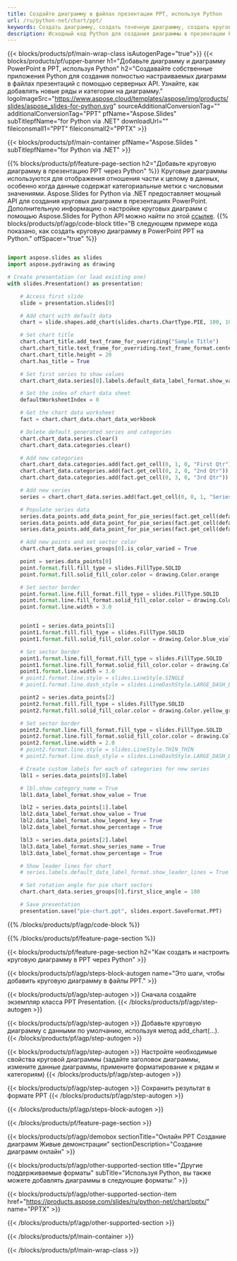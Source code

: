 ```yaml
---
title: Создайте диаграмму в файлах презентации PPT, используя Python
url: /ru/python-net/chart/ppt/
keywords: Создать диаграмму, создать точечную диаграмму, создать круговую диаграмму, создать древовидную диаграмму, создать биржевую диаграмму, создать диаграмму с прямоугольниками и усами, создать гистограмму, создать воронкообразную диаграмму, диаграмму солнечных лучей, многокатегориальную диаграмму, презентацию PowerPoint, Python
description: Исходный код Python для создания диаграммы в презентации PPT.
---
```


{{< blocks/products/pf/main-wrap-class isAutogenPage="true">}}
{{< blocks/products/pf/upper-banner h1="Добавьте диаграмму и диаграмму PowerPoint в PPT, используя Python" h2="Создавайте собственные приложения Python для создания полностью настраиваемых диаграмм в файлах презентаций с помощью серверных API. Узнайте, как добавлять новые ряды и категории на диаграмму." logoImageSrc="https://www.aspose.cloud/templates/aspose/img/products/slides/aspose_slides-for-python.svg" sourceAdditionalConversionTag="" additionalConversionTag="PPT" pfName="Aspose.Slides" subTitlepfName="for Python via .NET" downloadUrl="" fileiconsmall1="PPT" fileiconsmall2="PPTX" >}}

{{< blocks/products/pf/main-container pfName="Aspose.Slides " subTitlepfName="for Python via .NET" >}}

{{% blocks/products/pf/feature-page-section  h2="Добавьте круговую диаграмму в презентацию PPT через Python" %}}
Круговые диаграммы используются для отображения отношения части к целому в данных, особенно когда данные содержат категориальные метки с числовыми значениями. Aspose.Slides for Python via .NET предоставляет мощный API для создания круговых диаграмм в презентациях PowerPoint. Дополнительную информацию о настройке круговых диаграмм с помощью Aspose.Slides for Python API можно найти по этой [ссылке](https://docs.aspose.com/slides/python-net/pie-chart/).
{{% blocks/products/pf/agp/code-block title="В следующем примере кода показано, как создать круговую диаграмму в PowerPoint PPT на Python." offSpacer="true" %}}

```py

import aspose.slides as slides
import aspose.pydrawing as drawing

# Create presentation (or load existing one) 
with slides.Presentation() as presentation:

    # Access first slide
    slide = presentation.slides[0]

    # Add chart with default data
    chart = slide.shapes.add_chart(slides.charts.ChartType.PIE, 100, 100, 400, 400)

    # Set chart title
    chart.chart_title.add_text_frame_for_overriding("Sample Title")
    chart.chart_title.text_frame_for_overriding.text_frame_format.center_text = slides.NullableBool(True)
    chart.chart_title.height = 20
    chart.has_title = True

    # Set first series to show values
    chart.chart_data.series[0].labels.default_data_label_format.show_value = True

    # Set the index of chart data sheet
    defaultWorksheetIndex = 0

    # Get the chart data worksheet
    fact = chart.chart_data.chart_data_workbook

    # Delete default generated series and categories
    chart.chart_data.series.clear()
    chart.chart_data.categories.clear()

    # Add new categories
    chart.chart_data.categories.add(fact.get_cell(0, 1, 0, "First Qtr"))
    chart.chart_data.categories.add(fact.get_cell(0, 2, 0, "2nd Qtr"))
    chart.chart_data.categories.add(fact.get_cell(0, 3, 0, "3rd Qtr"))

    # Add new series
    series = chart.chart_data.series.add(fact.get_cell(0, 0, 1, "Series 1"), chart.type)

    # Populate series data
    series.data_points.add_data_point_for_pie_series(fact.get_cell(defaultWorksheetIndex, 1, 1, 20))
    series.data_points.add_data_point_for_pie_series(fact.get_cell(defaultWorksheetIndex, 2, 1, 50))
    series.data_points.add_data_point_for_pie_series(fact.get_cell(defaultWorksheetIndex, 3, 1, 30))

    # Add new points and set sector color
    chart.chart_data.series_groups[0].is_color_varied = True

    point = series.data_points[0]
    point.format.fill.fill_type = slides.FillType.SOLID
    point.format.fill.solid_fill_color.color = drawing.Color.orange

    # Set sector border
    point.format.line.fill_format.fill_type = slides.FillType.SOLID
    point.format.line.fill_format.solid_fill_color.color = drawing.Color.gray
    point.format.line.width = 3.0


    point1 = series.data_points[1]
    point1.format.fill.fill_type = slides.FillType.SOLID
    point1.format.fill.solid_fill_color.color = drawing.Color.blue_violet

    # Set sector border
    point1.format.line.fill_format.fill_type = slides.FillType.SOLID
    point1.format.line.fill_format.solid_fill_color.color = drawing.Color.blue
    point1.format.line.width = 3.0
    # point1.format.line.style = slides.LineStyle.SINGLE
    # point1.format.line.dash_style = slides.LineDashStyle.LARGE_DASH_DOT

    point2 = series.data_points[2]
    point2.format.fill.fill_type = slides.FillType.SOLID
    point2.format.fill.solid_fill_color.color = drawing.Color.yellow_green

    # Set sector border
    point2.format.line.fill_format.fill_type = slides.FillType.SOLID
    point2.format.line.fill_format.solid_fill_color.color = drawing.Color.red
    point2.format.line.width = 2.0
    # point2.format.line.style = slides.LineStyle.THIN_THIN
    # point2.format.line.dash_style = slides.LineDashStyle.LARGE_DASH_DOT_DOT

    # Create custom labels for each of categories for new series
    lbl1 = series.data_points[0].label

    # lbl.show_category_name = True
    lbl1.data_label_format.show_value = True

    lbl2 = series.data_points[1].label
    lbl2.data_label_format.show_value = True
    lbl2.data_label_format.show_legend_key = True
    lbl2.data_label_format.show_percentage = True

    lbl3 = series.data_points[2].label
    lbl3.data_label_format.show_series_name = True
    lbl3.data_label_format.show_percentage = True

    # Show leader lines for chart
    # series.labels.default_data_label_format.show_leader_lines = True

    # Set rotation angle for pie chart sectors
    chart.chart_data.series_groups[0].first_slice_angle = 180

    # Save presentation
    presentation.save("pie-chart.ppt", slides.export.SaveFormat.PPT)

```

{{% /blocks/products/pf/agp/code-block %}}

{{% /blocks/products/pf/feature-page-section %}}

{{< blocks/products/pf/feature-page-section  h2="Как создать и настроить круговую диаграмму в PPT через Python" >}}

{{< blocks/products/pf/agp/steps-block-autogen name="Это шаги, чтобы добавить круговую диаграмму в файлы PPT." >}}

{{< blocks/products/pf/agp/step-autogen >}}
Сначала создайте экземпляр класса PPT Presentation.
{{< /blocks/products/pf/agp/step-autogen >}}

{{< blocks/products/pf/agp/step-autogen >}}
Добавьте круговую диаграмму с данными по умолчанию, используя метод add_chart(...).
{{< /blocks/products/pf/agp/step-autogen >}}

{{< blocks/products/pf/agp/step-autogen >}}
Настройте необходимые свойства круговой диаграммы (задайте заголовок диаграммы, измените данные диаграммы, примените форматирование к рядам и категориям)
{{< /blocks/products/pf/agp/step-autogen >}}

{{< blocks/products/pf/agp/step-autogen >}}
Сохранить результат в формате PPT
{{< /blocks/products/pf/agp/step-autogen >}}

{{< /blocks/products/pf/agp/steps-block-autogen >}}

{{< /blocks/products/pf/feature-page-section >}}

{{< blocks/products/pf/agp/demobox sectionTitle="Онлайн PPT Создание диаграмм Живые демонстрации" sectionDescription="Создание диаграмм онлайн" >}}

{{< blocks/products/pf/agp/other-supported-section title="Другие поддерживаемые форматы" subTitle="Используя Python, вы также можете добавлять диаграммы в следующие форматы:" >}}

{{< blocks/products/pf/agp/other-supported-section-item href="https://products.aspose.com/slides/ru/python-net/chart/pptx/" name="PPTX" >}}


{{< /blocks/products/pf/agp/other-supported-section >}}

{{< /blocks/products/pf/main-container >}}
    
{{< /blocks/products/pf/main-wrap-class >}}